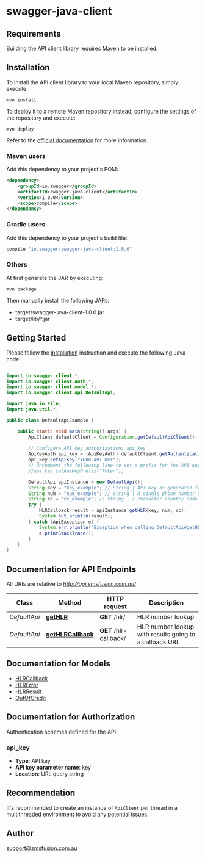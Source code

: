 # swagger-java-client

## Requirements

Building the API client library requires [Maven](https://maven.apache.org/) to be installed.

## Installation

To install the API client library to your local Maven repository, simply execute:

```shell
mvn install
```

To deploy it to a remote Maven repository instead, configure the settings of the repository and execute:

```shell
mvn deploy
```

Refer to the [official documentation](https://maven.apache.org/plugins/maven-deploy-plugin/usage.html) for more information.

### Maven users

Add this dependency to your project's POM:

```xml
<dependency>
    <groupId>io.swagger</groupId>
    <artifactId>swagger-java-client</artifactId>
    <version>1.0.0</version>
    <scope>compile</scope>
</dependency>
```

### Gradle users

Add this dependency to your project's build file:

```groovy
compile "io.swagger:swagger-java-client:1.0.0"
```

### Others

At first generate the JAR by executing:

    mvn package

Then manually install the following JARs:

* target/swagger-java-client-1.0.0.jar
* target/lib/*.jar

## Getting Started

Please follow the [installation](#installation) instruction and execute the following Java code:

```java

import io.swagger.client.*;
import io.swagger.client.auth.*;
import io.swagger.client.model.*;
import io.swagger.client.api.DefaultApi;

import java.io.File;
import java.util.*;

public class DefaultApiExample {

    public static void main(String[] args) {
        ApiClient defaultClient = Configuration.getDefaultApiClient();
        
        // Configure API key authorization: api_key
        ApiKeyAuth api_key = (ApiKeyAuth) defaultClient.getAuthentication("api_key");
        api_key.setApiKey("YOUR API KEY");
        // Uncomment the following line to set a prefix for the API key, e.g. "Token" (defaults to null)
        //api_key.setApiKeyPrefix("Token");

        DefaultApi apiInstance = new DefaultApi();
        String key = "key_example"; // String | API Key as generated from the <a href='https://www.smsfusion.com.au/admin/api/'>admin panel</a>
        String num = "num_example"; // String | A single phone number or <a href='https://www.smsfusion.com.au/help/msisdn/'>MSDISDN</a>
        String cc = "cc_example"; // String | 2 character country code <a href='https://en.wikipedia.org/wiki/ISO_3166-2'>ISO 3166-2</a> for formatting local numbers internationally
        try {
            HLRCallback result = apiInstance.getHLR(key, num, cc);
            System.out.println(result);
        } catch (ApiException e) {
            System.err.println("Exception when calling DefaultApi#getHLR");
            e.printStackTrace();
        }
    }
}

```

## Documentation for API Endpoints

All URIs are relative to *http://api.smsfusion.com.au/*

Class | Method | HTTP request | Description
------------ | ------------- | ------------- | -------------
*DefaultApi* | [**getHLR**](docs/DefaultApi.md#getHLR) | **GET** /hlr/ | HLR number lookup
*DefaultApi* | [**getHLRCallback**](docs/DefaultApi.md#getHLRCallback) | **GET** /hlr-callback/ | HLR number lookup with results going to a callback URL


## Documentation for Models

 - [HLRCallback](docs/HLRCallback.md)
 - [HLRError](docs/HLRError.md)
 - [HLRResult](docs/HLRResult.md)
 - [OutOfCredit](docs/OutOfCredit.md)


## Documentation for Authorization

Authentication schemes defined for the API:
### api_key

- **Type**: API key
- **API key parameter name**: key
- **Location**: URL query string


## Recommendation

It's recommended to create an instance of `ApiClient` per thread in a multithreaded environment to avoid any potential issues.

## Author

support@smsfusion.com.au

